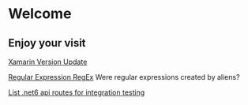 # Welcome

## Enjoy your visit
[Xamarin Version Update](./content/xamarin-forms-updates.md)

[Regular Expression RegEx](./content/regular-expression-aliens.md) Were regular expressions created by aliens?

[List .net6 api routes for integration testing](./content/listing-aspnetcore-routes) 
